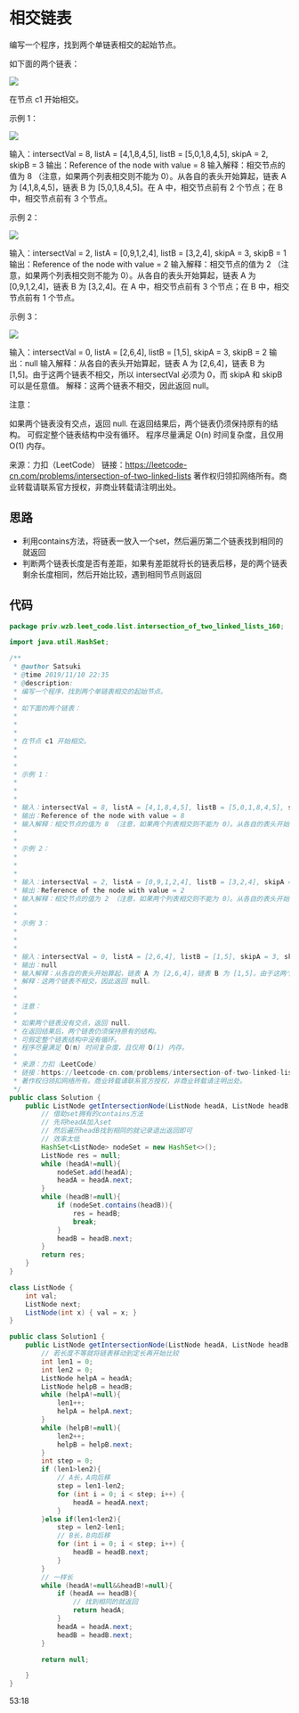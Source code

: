 # 相交链表

编写一个程序，找到两个单链表相交的起始节点。

如下面的两个链表：

![](https://assets.leetcode-cn.com/aliyun-lc-upload/uploads/2018/12/14/160_statement.png)

在节点 c1 开始相交。

 

示例 1：

![](https://assets.leetcode-cn.com/aliyun-lc-upload/uploads/2018/12/14/160_example_1.png)

输入：intersectVal = 8, listA = [4,1,8,4,5], listB = [5,0,1,8,4,5], skipA = 2, skipB = 3
输出：Reference of the node with value = 8
输入解释：相交节点的值为 8 （注意，如果两个列表相交则不能为 0）。从各自的表头开始算起，链表 A 为 [4,1,8,4,5]，链表 B 为 [5,0,1,8,4,5]。在 A 中，相交节点前有 2 个节点；在 B 中，相交节点前有 3 个节点。


示例 2：

![](https://assets.leetcode-cn.com/aliyun-lc-upload/uploads/2018/12/14/160_example_2.png)

输入：intersectVal = 2, listA = [0,9,1,2,4], listB = [3,2,4], skipA = 3, skipB = 1
输出：Reference of the node with value = 2
输入解释：相交节点的值为 2 （注意，如果两个列表相交则不能为 0）。从各自的表头开始算起，链表 A 为 [0,9,1,2,4]，链表 B 为 [3,2,4]。在 A 中，相交节点前有 3 个节点；在 B 中，相交节点前有 1 个节点。


示例 3：

![](https://assets.leetcode-cn.com/aliyun-lc-upload/uploads/2018/12/14/160_example_3.png)

输入：intersectVal = 0, listA = [2,6,4], listB = [1,5], skipA = 3, skipB = 2
输出：null
输入解释：从各自的表头开始算起，链表 A 为 [2,6,4]，链表 B 为 [1,5]。由于这两个链表不相交，所以 intersectVal 必须为 0，而 skipA 和 skipB 可以是任意值。
解释：这两个链表不相交，因此返回 null。


注意：

如果两个链表没有交点，返回 null.
在返回结果后，两个链表仍须保持原有的结构。
可假定整个链表结构中没有循环。
程序尽量满足 O(n) 时间复杂度，且仅用 O(1) 内存。

来源：力扣（LeetCode）
链接：https://leetcode-cn.com/problems/intersection-of-two-linked-lists
著作权归领扣网络所有。商业转载请联系官方授权，非商业转载请注明出处。

## 思路

- 利用contains方法，将链表一放入一个set，然后遍历第二个链表找到相同的就返回
- 判断两个链表长度是否有差距，如果有差距就将长的链表后移，是的两个链表剩余长度相同，然后开始比较，遇到相同节点则返回

## 代码

```java
package priv.wzb.leet_code.list.intersection_of_two_linked_lists_160;

import java.util.HashSet;

/**
 * @author Satsuki
 * @time 2019/11/10 22:35
 * @description:
 * 编写一个程序，找到两个单链表相交的起始节点。
 *
 * 如下面的两个链表：
 *
 *
 *
 * 在节点 c1 开始相交。
 *
 *  
 *
 * 示例 1：
 *
 *
 *
 * 输入：intersectVal = 8, listA = [4,1,8,4,5], listB = [5,0,1,8,4,5], skipA = 2, skipB = 3
 * 输出：Reference of the node with value = 8
 * 输入解释：相交节点的值为 8 （注意，如果两个列表相交则不能为 0）。从各自的表头开始算起，链表 A 为 [4,1,8,4,5]，链表 B 为 [5,0,1,8,4,5]。在 A 中，相交节点前有 2 个节点；在 B 中，相交节点前有 3 个节点。
 *  
 *
 * 示例 2：
 *
 *
 *
 * 输入：intersectVal = 2, listA = [0,9,1,2,4], listB = [3,2,4], skipA = 3, skipB = 1
 * 输出：Reference of the node with value = 2
 * 输入解释：相交节点的值为 2 （注意，如果两个列表相交则不能为 0）。从各自的表头开始算起，链表 A 为 [0,9,1,2,4]，链表 B 为 [3,2,4]。在 A 中，相交节点前有 3 个节点；在 B 中，相交节点前有 1 个节点。
 *  
 *
 * 示例 3：
 *
 *
 *
 * 输入：intersectVal = 0, listA = [2,6,4], listB = [1,5], skipA = 3, skipB = 2
 * 输出：null
 * 输入解释：从各自的表头开始算起，链表 A 为 [2,6,4]，链表 B 为 [1,5]。由于这两个链表不相交，所以 intersectVal 必须为 0，而 skipA 和 skipB 可以是任意值。
 * 解释：这两个链表不相交，因此返回 null。
 *  
 *
 * 注意：
 *
 * 如果两个链表没有交点，返回 null.
 * 在返回结果后，两个链表仍须保持原有的结构。
 * 可假定整个链表结构中没有循环。
 * 程序尽量满足 O(n) 时间复杂度，且仅用 O(1) 内存。
 *
 * 来源：力扣（LeetCode）
 * 链接：https://leetcode-cn.com/problems/intersection-of-two-linked-lists
 * 著作权归领扣网络所有。商业转载请联系官方授权，非商业转载请注明出处。
 */
public class Solution {
    public ListNode getIntersectionNode(ListNode headA, ListNode headB) {
        // 借助set拥有的contains方法
        // 先将headA加入set
        // 然后遍历headB找到相同的就记录退出返回即可
        // 效率太低
        HashSet<ListNode> nodeSet = new HashSet<>();
        ListNode res = null;
        while (headA!=null){
            nodeSet.add(headA);
            headA = headA.next;
        }
        while (headB!=null){
            if (nodeSet.contains(headB)){
                res = headB;
                break;
            }
            headB = headB.next;
        }
        return res;
    }
}

class ListNode {
    int val;
    ListNode next;
    ListNode(int x) { val = x; }
}

public class Solution1 {
    public ListNode getIntersectionNode(ListNode headA, ListNode headB) {
        // 若长度不等就将链表移动到定长再开始比较
        int len1 = 0;
        int len2 = 0;
        ListNode helpA = headA;
        ListNode helpB = headB;
        while (helpA!=null){
            len1++;
            helpA = helpA.next;
        }
        while (helpB!=null){
            len2++;
            helpB = helpB.next;
        }
        int step = 0;
        if (len1>len2){
            // A长，A向后移
            step = len1-len2;
            for (int i = 0; i < step; i++) {
                headA = headA.next;
            }
        }else if(len1<len2){
            step = len2-len1;
            // B长，B向后移
            for (int i = 0; i < step; i++) {
                headB = headB.next;
            }
        }
        // 一样长
        while (headA!=null&&headB!=null){
            if (headA == headB){
                // 找到相同的就返回
                return headA;
            }
            headA = headA.next;
            headB = headB.next;
        }

        return null;

    }
}
```

53:18